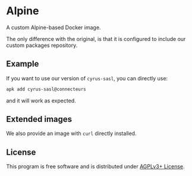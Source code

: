 # Alpine

A custom Alpine-based Docker image.

The only difference with the original, is that it is configured to include our custom packages repository.

## Example

If you want to use our version of `cyrus-sasl`, you can directly use:

```sh
apk add cyrus-sasl@connecteurs
```

and it will work as expected.

## Extended images

We also provide an image with `curl` directly installed.

## License

This program is free software and is distributed under [AGPLv3+ License](./LICENSE).
